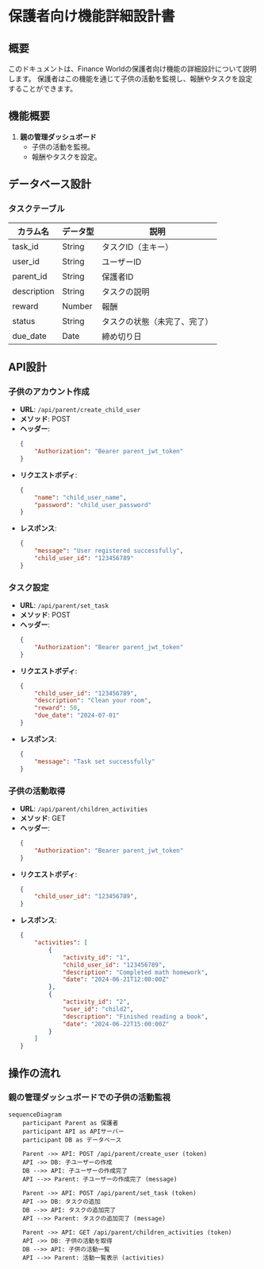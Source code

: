 # 保護者向け機能詳細設計書

## 概要

このドキュメントは、Finance Worldの保護者向け機能の詳細設計について説明します。
保護者はこの機能を通じて子供の活動を監視し、報酬やタスクを設定することができます。

## 機能概要

1. **親の管理ダッシュボード**
    - 子供の活動を監視。
    - 報酬やタスクを設定。
    
## データベース設計

### タスクテーブル

| カラム名       | データ型   | 説明                 |
|------------|--------|--------------------|
| task_id    | String | タスクID（主キー）       |
| user_id    | String | ユーザーID             |
| parent_id  | String | 保護者ID             |
| description| String | タスクの説明            |
| reward     | Number | 報酬                 |
| status     | String | タスクの状態（未完了、完了） |
| due_date   | Date   | 締め切り日              |

## API設計

### 子供のアカウント作成

- **URL**: `/api/parent/create_child_user`
- **メソッド**: POST
- **ヘッダー**: 
    ```json
    {
        "Authorization": "Bearer parent_jwt_token"
    }
    ```
- **リクエストボディ**:
    ```json
    {
        "name": "child_user_name",
        "password": "child_user_password"
    }
    ```
- **レスポンス**:
    ```json
    {
        "message": "User registered successfully",
        "child_user_id": "123456789"
    }
    ```
### タスク設定

- **URL**: `/api/parent/set_task`
- **メソッド**: POST
- **ヘッダー**: 
    ```json
    {
        "Authorization": "Bearer parent_jwt_token"
    }
    ```
- **リクエストボディ**:
    ```json
    {
        "child_user_id": "123456789",
        "description": "Clean your room",
        "reward": 50,
        "due_date": "2024-07-01"
    }
    ```
- **レスポンス**:
    ```json
    {
        "message": "Task set successfully"
    }
    ```

### 子供の活動取得

- **URL**: `/api/parent/children_activities`
- **メソッド**: GET
- **ヘッダー**: 
    ```json
    {
        "Authorization": "Bearer parent_jwt_token"
    }
    ```
- **リクエストボディ**:
    ```json
    {
        "child_user_id": "123456789",
    }
    ```
- **レスポンス**:
    ```json
    {
        "activities": [
            {
                "activity_id": "1",
                "child_user_id": "123456789",
                "description": "Completed math homework",
                "date": "2024-06-21T12:00:00Z"
            },
            {
                "activity_id": "2",
                "user_id": "child2",
                "description": "Finished reading a book",
                "date": "2024-06-22T15:00:00Z"
            }
        ]
    }
    ```


## 操作の流れ

### 親の管理ダッシュボードでの子供の活動監視

```mermaid
sequenceDiagram
    participant Parent as 保護者
    participant API as APIサーバー
    participant DB as データベース

    Parent ->> API: POST /api/parent/create_user (token)
    API ->> DB: 子ユーザーの作成
    DB -->> API: 子ユーザーの作成完了
    API -->> Parent: 子ユーザーの作成完了 (message)

    Parent ->> API: POST /api/parent/set_task (token)
    API ->> DB: タスクの追加 
    DB -->> API: タスクの追加完了
    API -->> Parent: タスクの追加完了 (message)
    
    Parent ->> API: GET /api/parent/children_activities (token)
    API ->> DB: 子供の活動を取得
    DB -->> API: 子供の活動一覧
    API -->> Parent: 活動一覧表示 (activities)